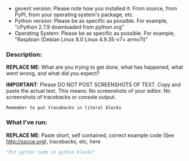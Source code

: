 * gevent version: Please note how you installed it: From source, from
                  PyPI, from your operating system's package, etc.
* Python version: Please be as specific as possible. For example,
                  "cPython 2.7.9 downloaded from python.org"
* Operating System: Please be as specific as possible. For example,
                  "Raspbian (Debian Linux 8.0 Linux 4.9.35-v7+  armv7l)"

### Description:

**REPLACE ME**: What are you trying to get done, what has happened, what went wrong, and what did you expect?

**IMPORTANT**: Please DO NOT POST SCREENSHOTS OF TEXT. Copy and paste
the actual text. This means: No screenshots of your editor. No
screenshots of tracebacks or console output.

```python-traceback
Remember to put tracebacks in literal blocks
```

### What I've run:

**REPLACE ME**: Paste short, self contained, correct example code (See
http://sscce.org), tracebacks, etc, here


```python
"Put python code in python blocks"
```
